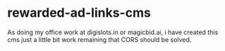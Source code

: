 # rewarded-ad-links-cms
As doing my office work at digislots.in or magicbid.ai, i have created this cms just a little bit work remaining that CORS should be solved. 
